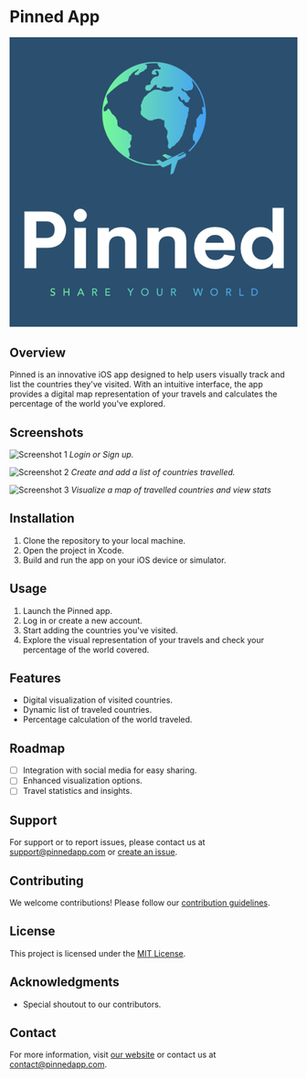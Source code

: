 # Pinned App

![Pinned App Logo](./Assets.xcassets/pinned_logo.imageset/pinned_logo.png?raw=true)

## Overview

Pinned is an innovative iOS app designed to help users visually track and list the countries they've visited. With an intuitive interface, the app provides a digital map representation of your travels and calculates the percentage of the world you've explored.

## Screenshots

![Screenshot 1](./Assets.xcassets/pinned_logo.imageset/pinned_login.png?raw=true)
*Login or Sign up.*

![Screenshot 2](./Assets.xcassets/pinned_logo.imageset/pinned_add.png?raw=true)
*Create and add a list of countries travelled.*

![Screenshot 3](./Assets.xcassets/pinned_logo.imageset/pinned_visited.png?raw=true)
*Visualize a map of travelled countries and view stats*

## Installation

1. Clone the repository to your local machine.
2. Open the project in Xcode.
3. Build and run the app on your iOS device or simulator.

## Usage

1. Launch the Pinned app.
2. Log in or create a new account.
3. Start adding the countries you've visited.
4. Explore the visual representation of your travels and check your percentage of the world covered.

## Features

- Digital visualization of visited countries.
- Dynamic list of traveled countries.
- Percentage calculation of the world traveled.

## Roadmap

- [ ] Integration with social media for easy sharing.
- [ ] Enhanced visualization options.
- [ ] Travel statistics and insights.

## Support

For support or to report issues, please contact us at support@pinnedapp.com or [create an issue](link_to_issue_tracker).

## Contributing

We welcome contributions! Please follow our [contribution guidelines](link_to_contributing.md).

## License

This project is licensed under the [MIT License](link_to_license.md).

## Acknowledgments

- Special shoutout to our contributors.

## Contact

For more information, visit [our website](https://www.pinnedapp.com) or contact us at contact@pinnedapp.com.
